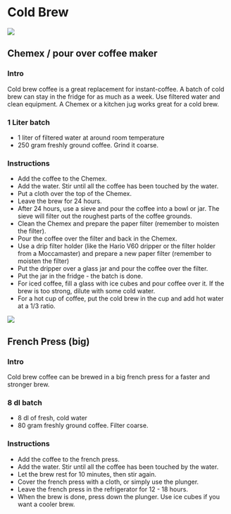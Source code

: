 Cold Brew
===
![](https://cdn.rawgit.com/andmos/Coffee/master/img/Chemex.svg)

## Chemex / pour over coffee maker

### Intro
Cold brew coffee is a great replacement for instant-coffee. A batch of cold brew can stay in the fridge for as much as a week. Use filtered water and clean equipment. A Chemex or a kitchen jug  works great for a cold brew.

### 1 Liter batch

* 1 liter of filtered water at around room temperature
* 250 gram freshly ground coffee. Grind it coarse.

### Instructions

* Add the coffee to the Chemex.
* Add the water. Stir until all the coffee has been touched by the water.
* Put a cloth over the top of the Chemex.
* Leave the brew for 24 hours.
* After 24 hours, use a sieve and pour the coffee into a bowl or jar. The sieve will filter out the roughest parts of the coffee grounds.
* Clean the Chemex and prepare the paper filter (remember to moisten the filter).
* Pour the coffee over the filter and back in the Chemex.
* Use a drip filter holder (like the Hario V60 dripper or the filter holder from a Moccamaster) and prepare a new paper filter (remember to moisten the filter)
* Put the dripper over a glass jar and pour the coffee over the filter.
* Put the jar in the fridge - the batch is done.
* For iced coffee, fill a glass with ice cubes and pour coffee over it. If the brew is too strong, dilute with some cold water.
* For a hot cup of coffee, put the cold brew in the cup and add hot water at a 1/3 ratio.

![](https://cdn.rawgit.com/andmos/Coffee/master/img/FrenchPress.svg)

## French Press (big)

### Intro
Cold brew coffee can be brewed in a big french press for a faster and stronger brew.

### 8 dl batch

* 8 dl of fresh, cold water
* 80 gram freshly ground coffee. Filter coarse.

### Instructions

* Add the coffee to the french press.
* Add the water. Stir until all the coffee has been touched by the water.
* Let the brew rest for 10 minutes, then stir again.
* Cover the french press with a cloth, or simply use the plunger.
* Leave the french press in the refrigerator for 12 - 18 hours.
* When the brew is done, press down the plunger. Use ice cubes if you want a cooler brew.
